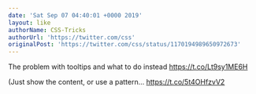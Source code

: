 ```yaml
---
date: 'Sat Sep 07 04:40:01 +0000 2019'
layout: like
authorName: CSS-Tricks
authorUrl: 'https://twitter.com/css'
originalPost: 'https://twitter.com/css/status/1170194989650972673'
---
```

The problem with tooltips and what to do instead https://t.co/Lt9sy1ME6H

(Just show the content, or use a pattern… https://t.co/5t4OHfzvV2